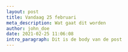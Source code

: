 ```yaml
---
layout: post
title: Vandaag 25 februari
meta_description: Wat gaat dit worden
author: john_doe
date: 2021-02-25 11:06:08
intro_paragraph: Dit is de body van de post
---
```

